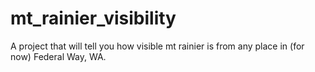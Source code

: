 # mt_rainier_visibility
A project that will tell you how visible mt rainier is from any place in (for now) Federal Way, WA.
